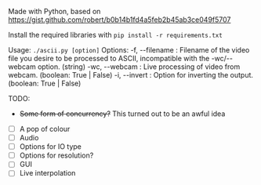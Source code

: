 Made with Python, based on https://gist.github.com/robert/b0b14b1fd4a5feb2b45ab3ce049f5707

Install the required libraries with `pip install -r requirements.txt`

Usage: `./ascii.py [option]`
Options:
-f, --filename  : Filename of the video file you desire to be processed to ASCII, incompatible with the -wc/--webcam option. (string)
-wc, --webcam   : Live processing of video from webcam. (boolean: True | False)
-i, --invert    : Option for inverting the output. (boolean: True | False)

TODO:
- ~~Some form of concurrency?~~ This turned out to be an awful idea
- [ ] A pop of colour 
- [ ] Audio
- [ ] Options for IO type
- [ ] Options for resolution?
- [ ] GUI
- [ ] Live interpolation
